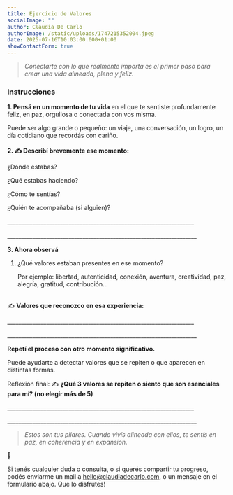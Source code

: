 ```yaml
---
title: Ejercicio de Valores
socialImage: ""
author: Claudia De Carlo
authorImage: /static/uploads/1747215352004.jpeg
date: 2025-07-16T10:03:00.000+01:00
showContactForm: true
---
```

> *Conectarte con lo que realmente importa es el primer paso para crear una vida alineada, plena y feliz.*

### Instrucciones

**1. Pensá en un momento de tu vida** en el que te sentiste profundamente feliz, en paz, orgullosa o conectada con vos misma.

Puede ser algo grande o pequeño: un viaje, una conversación, un logro, un día cotidiano que recordás con cariño.\
\
**2. ✍️ Describí brevemente ese momento:**

¿Dónde estabas?

¿Qué estabas haciendo?

¿Cómo te sentías?

¿Quién te acompañaba (si alguien)?\
\
\_\_\_\_\_\_\_\_\_\_\_\_\_\_\_\_\_\_\_\_\_\_\_\_\_\_\_\_\_\_\_\_\_\_\_\_\_\_\_\_\_\_\_\_\_\_\_\_\_\_\_\_\_\_\_\_\_\_\_\_\_\_\_\_\_\__

\_\_\_\_\_\_\_\_\_\_\_\_\_\_\_\_\_\_\_\_\_\_\_\_\_\_\_\_\_\_\_\_\_\_\_\_\_\_\_\_\_\_\_\_\_\_\_\_\_\_\_\_\_\_\_\_\_\_\_\_\_\_\_\_\_\_\_\_


**3. Ahora observá** 

1. ¿Qué valores estaban presentes en ese momento?

   Por ejemplo: libertad, autenticidad, conexión, aventura, creatividad, paz, alegría, gratitud, contribución…

\
✍️ **Valores que reconozco en esa experiencia:**

\_\_\_\_\_\_\_\_\_\_\_\_\_\_\_\_\_\_\_\_\_\_\_\_\_\_\_\_\_\_\_\_\_\_\_\_\_\_\_\_\_\_\_\_\_\_\_\_\_\_\_\_\_\_\_\_\_\_\_\_\_\_\_\_\_\__

\_\_\_\_\_\_\_\_\_\_\_\_\_\_\_\_\_\_\_\_\_\_\_\_\_\_\_\_\_\_\_\_\_\_\_\_\_\_\_\_\_\_\_\_\_\_\_\_\_\_\_\_\_\_\_\_\_\_\_\_\_\_\_\_\_\_\_\_


**Repetí el proceso con otro momento significativo.**

Puede ayudarte a detectar valores que se repiten o que aparecen en distintas formas.


Reflexión final:
✍️ **¿Qué 3 valores se repiten o siento que son esenciales para mí? (no elegir más de 5)**

\_\_\_\_\_\_\_\_\_\_\_\_\_\_\_\_\_\_\_\_\_\_\_\_\_\_\_\_\_\_\_\_\_\_\_\_\_\_\_\_\_\_\_\_\_\_\_\_\_\_\_\_\_\_\_\_\_\_\_\_\_\_\_\_\_\__

\_\_\_\_\_\_\_\_\_\_\_\_\_\_\_\_\_\_\_\_\_\_\_\_\_\_\_\_\_\_\_\_\_\_\_\_\_\_\_\_\_\_\_\_\_\_\_\_\_\_\_\_\_\_\_\_\_\_\_\_\_\_\_\_\_\_\_\_

> *Estos son tus pilares. Cuando vivís alineada con ellos, te sentís en paz, en coherencia y en expansión.*

💌

Si tenés cualquier duda o consulta, o si querés compartir tu progreso, podés enviarme un mail a hello@claudiadecarlo.com, o un mensaje en el formulario abajo. Que lo disfrutes!
